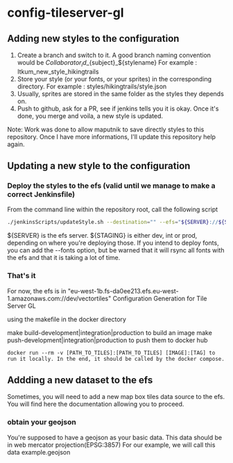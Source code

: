 # config-tileserver-gl

## Adding new styles to the configuration

1) Create a branch and switch to it. A good branch naming convention would be  ${Collaborator_id}\_${subject}\_${stylename}
  For example : ltkum_new_style_hikingtrails
2) Store your style (or your fonts, or your sprites) in the corresponding directory. 
  For example : styles/hikingtrails/style.json
3) Usually, sprites are stored in the same folder as the styles they depends on. 
4) Push to github, ask for a PR, see if jenkins tells you it is okay. Once it's done, you merge and voila, a new style is updated.

Note: Work was done to allow maputnik to save directly styles to this repository. Once I have more informations, I'll update this repository help again.

## Updating a new style to the configuration

### Deploy the styles to the efs (valid until we manage to make a correct Jenkinsfile)

From the command line within the repository root, call the following script 

```bash
./jenkinsScripts/updateStyle.sh --destination="" --efs="${SERVER}://${STAGING}/vectortiles" --mnt="/var/local/efs-${STAGING}/vectortiles"
```

${SERVER} is the efs server. ${STAGING} is either dev, int or prod, depending on where you're deploying those. 
If you intend to deploy fonts, you can add the --fonts option, but be warned that it will rsync all fonts with the efs and that it is taking a lot of time.

### That's it

For now, the efs is in "eu-west-1b.fs-da0ee213.efs.eu-west-1.amazonaws.com://dev/vectortiles"
Configuration Generation for Tile Server GL

using the makefile in the docker directory

make build-development|integration|production to build an image
make push-development|integration|production to push them to docker hub
```
docker run --rm -v [PATH_TO_TILES]:[PATH_TO_TILES] [IMAGE]:[TAG] to run it locally. In the end, it should be called by the docker compose.
```

## Addding a new dataset to the efs

Sometimes, you will need to add a new map box tiles data source to the efs. You will find here the documentation allowing you to proceed.

### obtain your geojson

You're supposed to have a geojson as your basic data. This data should be in web mercator projection(EPSG:3857) For our example, we will call this data example.geojson


